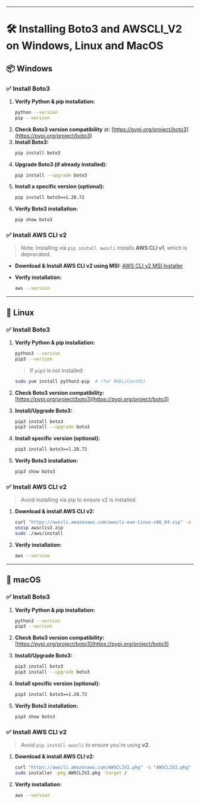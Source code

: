 

---

# 🛠 Installing Boto3 and AWSCLI_V2 on Windows, Linux and MacOS


## 📦 Windows

### ✅ Install Boto3

1. **Verify Python & pip installation:**
   ```bash
   python --version
   pip --version
   ```
2. **Check Boto3 version compatibility** at: [https://pypi.org/project/boto3](https://pypi.org/project/boto3)  
3. **Install Boto3:**
   ```bash
   pip install boto3
   ```
4. **Upgrade Boto3 (if already installed):**
   ```bash
   pip install --upgrade boto3
   ```
5. **Install a specific version (optional):**
   ```bash
   pip install boto3==1.28.72
   ```
6. **Verify Boto3 installation:**
   ```bash
   pip show boto3
   ```

### ✅ Install AWS CLI v2

> Note: Installing via `pip install awscli` installs **AWS CLI v1**, which is deprecated.

- **Download & Install AWS CLI v2 using MSI:**
  [AWS CLI v2 MSI Installer](https://awscli.amazonaws.com/AWSCLIV2.msi)

- **Verify installation:**
  ```bash
  aws --version
  ```

---

## 🐧 Linux

### ✅ Install Boto3

1. **Verify Python & pip installation:**
   ```bash
   python3 --version
   pip3 --version
   ```
   > If `pip3` is not installed:
   ```bash
   sudo yum install python3-pip  # (for RHEL/CentOS)
   ```

2. **Check Boto3 version compatibility:**  
   [https://pypi.org/project/boto3](https://pypi.org/project/boto3)

3. **Install/Upgrade Boto3:**
   ```bash
   pip3 install boto3
   pip3 install --upgrade boto3
   ```

4. **Install specific version (optional):**
   ```bash
   pip3 install boto3==1.28.72
   ```

5. **Verify Boto3 installation:**
   ```bash
   pip3 show boto3
   ```

### ✅ Install AWS CLI v2

> Avoid installing via pip to ensure v2 is installed.

1. **Download & install AWS CLI v2:**
   ```bash
   curl "https://awscli.amazonaws.com/awscli-exe-linux-x86_64.zip" -o "awscliv2.zip"
   unzip awscliv2.zip
   sudo ./aws/install
   ```

2. **Verify installation:**
   ```bash
   aws --version
   ```

---

## 🍎 macOS

### ✅ Install Boto3

1. **Verify Python & pip installation:**
   ```bash
   python3 --version
   pip3 --version
   ```

2. **Check Boto3 version compatibility:**  
   [https://pypi.org/project/boto3](https://pypi.org/project/boto3)

3. **Install/Upgrade Boto3:**
   ```bash
   pip3 install boto3
   pip3 install --upgrade boto3
   ```

4. **Install specific version (optional):**
   ```bash
   pip3 install boto3==1.28.72
   ```

5. **Verify Boto3 installation:**
   ```bash
   pip3 show boto3
   ```

### ✅ Install AWS CLI v2

> Avoid `pip install awscli` to ensure you're using **v2**.

1. **Download & install AWS CLI v2:**
   ```bash
   curl "https://awscli.amazonaws.com/AWSCLIV2.pkg" -o "AWSCLIV2.pkg"
   sudo installer -pkg AWSCLIV2.pkg -target /
   ```

2. **Verify installation:**
   ```bash
   aws --version
   ```
